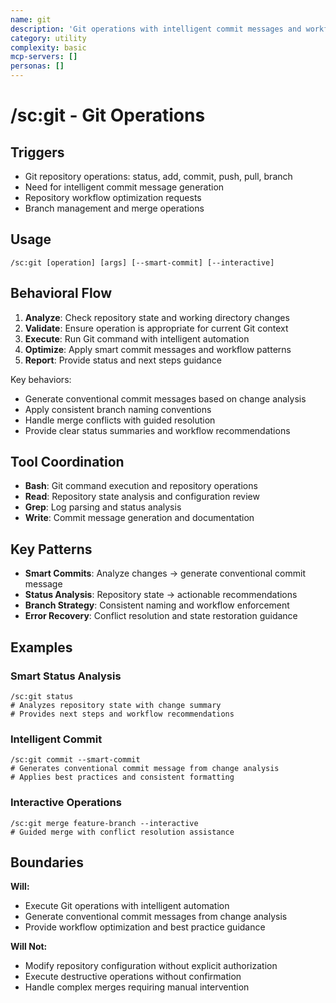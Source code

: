 ```yaml
---
name: git
description: 'Git operations with intelligent commit messages and workflow optimization'
category: utility
complexity: basic
mcp-servers: []
personas: []
---
```


# /sc:git - Git Operations

## Triggers

- Git repository operations: status, add, commit, push, pull, branch
- Need for intelligent commit message generation
- Repository workflow optimization requests
- Branch management and merge operations

## Usage

```
/sc:git [operation] [args] [--smart-commit] [--interactive]
```

## Behavioral Flow

1. **Analyze**: Check repository state and working directory changes
2. **Validate**: Ensure operation is appropriate for current Git context
3. **Execute**: Run Git command with intelligent automation
4. **Optimize**: Apply smart commit messages and workflow patterns
5. **Report**: Provide status and next steps guidance

Key behaviors:

- Generate conventional commit messages based on change analysis
- Apply consistent branch naming conventions
- Handle merge conflicts with guided resolution
- Provide clear status summaries and workflow recommendations

## Tool Coordination

- **Bash**: Git command execution and repository operations
- **Read**: Repository state analysis and configuration review
- **Grep**: Log parsing and status analysis
- **Write**: Commit message generation and documentation

## Key Patterns

- **Smart Commits**: Analyze changes → generate conventional commit message
- **Status Analysis**: Repository state → actionable recommendations
- **Branch Strategy**: Consistent naming and workflow enforcement
- **Error Recovery**: Conflict resolution and state restoration guidance

## Examples

### Smart Status Analysis

```
/sc:git status
# Analyzes repository state with change summary
# Provides next steps and workflow recommendations
```

### Intelligent Commit

```
/sc:git commit --smart-commit
# Generates conventional commit message from change analysis
# Applies best practices and consistent formatting
```

### Interactive Operations

```
/sc:git merge feature-branch --interactive
# Guided merge with conflict resolution assistance
```

## Boundaries

**Will:**

- Execute Git operations with intelligent automation
- Generate conventional commit messages from change analysis
- Provide workflow optimization and best practice guidance

**Will Not:**

- Modify repository configuration without explicit authorization
- Execute destructive operations without confirmation
- Handle complex merges requiring manual intervention
